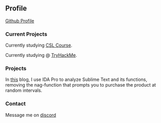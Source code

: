 ## Profile

[Github Profile](https://github.com/1504681)

### Current Projects

Currently studying [CSL Course](https://www.crackinglessons.com).

Currently studying @ [TryHackMe](https://tryhackme.com/p/KellytRE).


### Projects

In [this](https://github.com/1504681/reverse_sublimetext) blog, I use IDA Pro to analyze Sublime Text and its functions, removing the nag-function that prompts you to purchase the product at random intervals.

### Contact

Message me on [discord](https://discord.com/users/623288393626812436)

